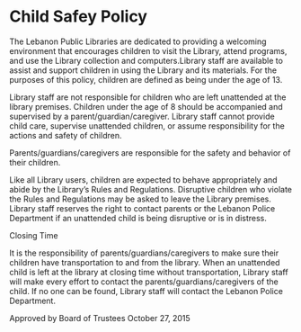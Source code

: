 # Child Safey Policy #
The Lebanon Public Libraries are dedicated to providing a welcoming environment that encourages children to visit the Library, attend programs, and use the Library collection and computers.Library staff are available to assist and support children in using the Library and its materials. For the purposes of this policy, children are defined as being under the age of 13.

Library staff are not responsible for children who are left unattended at the library premises. Children under the age of 8 should 
be accompanied and supervised by a parent/guardian/caregiver. Library staff cannot provide child care, supervise unattended children, or assume responsibility for the actions and safety of children.

Parents/guardians/caregivers are responsible for the safety and behavior of their children.

Like all Library users, children are expected to behave appropriately and abide by the Library’s Rules and Regulations. Disruptive children who violate the Rules and Regulations may be asked to leave the Library premises. Library staff reserves the right to contact parents or the Lebanon Police Department if an unattended child is being disruptive or is in distress.

Closing Time

It is the responsibility of parents/guardians/caregivers to make sure their children have transportation to and from the library. When an unattended child is left at the library at closing time without transportation, Library staff will make every effort to contact the parents/guardians/caregivers of the child. If no one can be found, Library staff will contact the Lebanon Police Department.

Approved by Board of Trustees October 27, 2015



